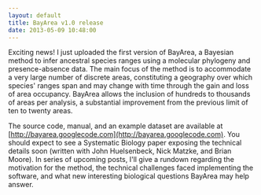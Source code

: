 ```yaml
---
layout: default
title: BayArea v1.0 release
date: 2013-05-09 10:48:00
---
```

Exciting news! I just uploaded the first version of BayArea, a Bayesian method to infer ancestral species ranges using a molecular phylogeny and presence-absence data. The main focus of the method is to accommodate a very large number of discrete areas, constituting a geography over which species' ranges span and may change with time through the gain and loss of area occupancy. BayArea allows the inclusion of hundreds to thousands of areas per analysis, a substantial improvement from the previous limit of ten to twenty areas.

The source code, manual, and an example dataset are available at [http://bayarea.googlecode.com](http://bayarea.googlecode.com). You should expect to see a Systematic Biology paper exposing the technical details soon (written with John Huelsenbeck, Nick Matzke, and Brian Moore). In series of upcoming posts, I'll give a rundown regarding the motivation for the method, the technical challenges faced implementing the software, and what new interesting biological questions BayArea may help answer.
